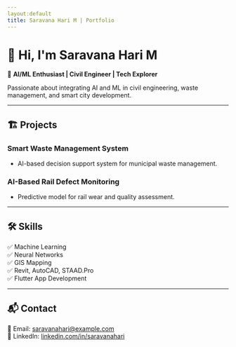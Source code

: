 ```yaml
---
layout:default
title: Saravana Hari M | Portfolio
---
```


# 👋 Hi, I'm Saravana Hari M  
🚀 **AI/ML Enthusiast | Civil Engineer | Tech Explorer**  

Passionate about integrating AI and ML in civil engineering, waste management, and smart city development.

---

## 🏗 Projects  
### **Smart Waste Management System**  
- AI-based decision support system for municipal waste management.  

### **AI-Based Rail Defect Monitoring**  
- Predictive model for rail wear and quality assessment.  

---

## 🛠 Skills  
✅ Machine Learning  
✅ Neural Networks  
✅ GIS Mapping  
✅ Revit, AutoCAD, STAAD.Pro  
✅ Flutter App Development  

---

## 📬 Contact  
📧 Email: [saravanahari@example.com](mailto:saravanahari@example.com)  
🔗 LinkedIn: [linkedin.com/in/saravanahari](https://linkedin.com/in/saravanahari)  

